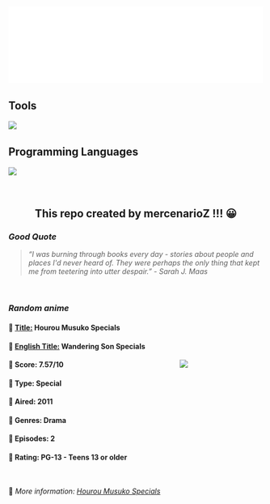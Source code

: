 
<img src="svg/nai.svg" />

<p>
  <h2>Tools</h2>
  <a href="https://skillicons.dev">
    <img src="https://skillicons.dev/icons?i=git,bash,vim,ubuntu,tensorflow,pytorch,docker,raspberrypi" />
  </a>

  <br />

  <h2>Programming Languages</h2>

  <a href="https://skillicons.dev">
    <img src="https://skillicons.dev/icons?i=python,c,cpp" />
  </a>
</p>

<br />

<h2 align="center">This repo created by mercenarioZ !!! 😀</h2>
<h3><i>Good Quote</i></h3>

<blockquote>
<i>
“I was burning through books every day - stories about people and places I'd never heard of. They were perhaps the only thing that kept me from teetering into utter despair.” - Sarah J. Maas
</i>
</blockquote>

<br />

<h3><i>Random anime</i></h3>

<h4>
  <strong>🥭 <u>Title:</u></strong> Hourou Musuko Specials
</h4>

<h4>🌿 <u>English Title:</u> Wandering Son Specials</h4>

<img align="right" width="165" src=https://cdn.myanimelist.net/images/anime/7/30177.jpg />

<h4>🌱 Score: 7.57/10</h4>

<h4>🌲 Type: Special</h4>

<h4>🌴 Aired: 2011</h4>

<h4>🌵 Genres: Drama</h4>

<h4>🥑 Episodes: 2</h4>

<h4>🍏 Rating: PG-13 - Teens 13 or older</h4>

<br />

🍂 *More information: [Hourou Musuko Specials](https://myanimelist.net/anime/10935/Hourou_Musuko_Specials)*
    